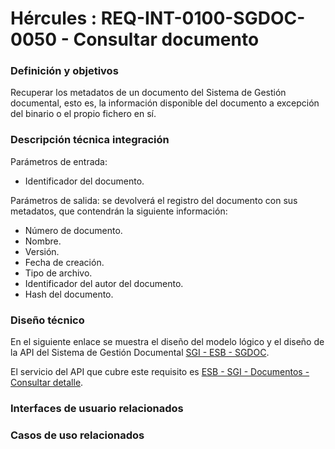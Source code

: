 # Hércules : REQ\-INT\-0100\-SGDOC\-0050 \- Consultar documento







### Definición y objetivos

Recuperar los metadatos de un documento del Sistema de Gestión documental, esto es, la información disponible del documento a excepción del binario o el propio fichero en sí.

### Descripción técnica integración

Parámetros de entrada:

* Identificador del documento.

Parámetros de salida: se devolverá el registro del documento con sus metadatos, que contendrán la siguiente información:

* Número de documento.
* Nombre.
* Versión.
* Fecha de creación.
* Tipo de archivo.
* Identificador del autor del documento.
* Hash del documento.

### Diseño técnico

En el siguiente enlace se muestra el diseño del modelo lógico y el diseño de la API del Sistema de Gestión Documental [SGI \- ESB \- SGDOC](/hercules/sgi-sistema-de-gestion-de-investigacion/diseno/componentes/sgi-esb/sgi-esb-sgdoc/index.md "/hercules/sgi-sistema-de-gestion-de-investigacion/diseno/componentes/sgi-esb/sgi-esb-sgdoc/index.md").

El servicio del API que cubre este requisito es [ESB \- SGI \- Documentos \- Consultar detalle](/hercules/sgi-sistema-de-gestion-de-investigacion/diseno/componentes/sgi-esb/sgi-esb-sgdoc/esb-sgi-documentos-consultar-detalle.md "/hercules/sgi-sistema-de-gestion-de-investigacion/diseno/componentes/sgi-esb/sgi-esb-sgdoc/esb-sgi-documentos-consultar-detalle.md").

  








### Interfaces de usuario relacionados







### Casos de uso relacionados









